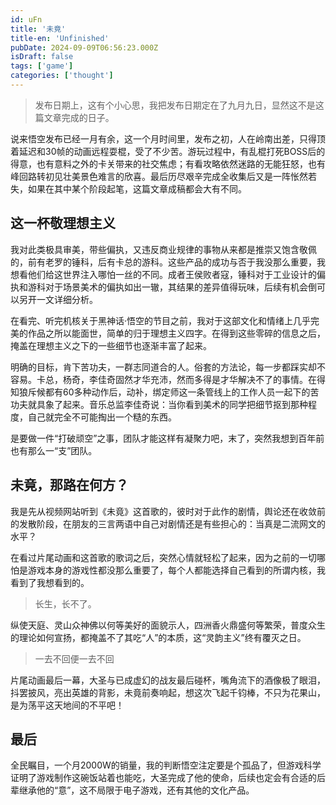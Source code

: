 ```yaml
---
id: uFn
title: '未竟'
title-en: 'Unfinished'
pubDate: 2024-09-09T06:56:23.000Z
isDraft: false
tags: ['game']
categories: ['thought']
---
```


> 发布日期上，这有个小心思，我把发布日期定在了九月九日，显然这不是这篇文章完成的日子。

说来悟空发布已经一月有余，这一个月时间里，发布之初，人在岭南出差，只得顶着延迟和30帧的动画远程耍棍，受了不少苦。游玩过程中，有乱棍打死BOSS后的得意，也有意料之外的卡关带来的社交焦虑；有看攻略依然迷路的无能狂怒，也有峰回路转初见壮美景色难言的欣喜。最后历尽艰辛完成全收集后又是一阵怅然若失，如果在其中某个阶段起笔，这篇文章成稿都会大有不同。

## 这一杯敬理想主义

我对此类极具审美，带些偏执，又违反商业规律的事物从来都是推崇又饱含敬佩的，前有老罗的锤科，后有卡总的游科。这些产品的成功与否于我没那么重要，我想看他们给这世界注入哪怕一丝的不同。成者王侯败者寇，锤科对于工业设计的偏执和游科对于场景美术的偏执如出一辙，其结果的差异值得玩味，后续有机会倒可以另开一文详细分析。

在看完、听完机核关于黑神话·悟空的节目之前，我对于这部文化和情绪上几乎完美的作品之所以能面世，简单的归于理想主义四字。在得到这些零碎的信息之后，掩盖在理想主义之下的一些细节也逐渐丰富了起来。

明确的目标，肯下苦功夫，一群志同道合的人。俗套的方法论，每一步都踩实却不容易。卡总，杨奇，李佳奇固然才华充沛，然而多得是才华解决不了的事情。在得知狼斥候都有60多种动作后，动补，绑定师这一条管线上的工作人员一起下的苦功夫就具象了起来。音乐总监李佳奇说：当你看到美术的同学把细节抠到那种程度，自己就完全不可能掏出一个糙的东西。

是要做一件“打破顽空”之事，团队才能这样有凝聚力吧，末了，突然我想到百年前也有那么一“支”团队。


## 未竟，那路在何方？

我是先从视频网站听到《未竟》这首歌的，彼时对于此作的剧情，舆论还在收敛前的发散阶段，在朋友的三言两语中自己对剧情还是有些担心的：当真是二流网文的水平？

在看过片尾动画和这首歌的歌词之后，突然心情就轻松了起来，因为之前的一切哪怕是游戏本身的游戏性都没那么重要了，每个人都能选择自己看到的所谓内核，我看到了我想看到的。

> 长生，长不了。

纵使天庭、灵山众神佛以何等美好的面貌示人，四洲香火鼎盛何等繁荣，普度众生的理论如何宣扬，都掩盖不了其吃“人”的本质，这“灵韵主义”终有覆灭之日。

> 一去不回便一去不回

片尾动画最后一幕，大圣与已成虚幻的战友最后碰杯，嘴角流下的酒像极了眼泪，抖罢披风，亮出英雄的背影，未竟前奏响起，想这次飞起千钧棒，不只为花果山，是为荡平这天地间的不平吧！


## 最后

全民瞩目，一个月2000W的销量，我的判断悟空注定要是个孤品了，但游戏科学证明了游戏制作这碗饭站着也能吃，大圣完成了他的使命，后续也定会有合适的后辈继承他的“意”，这不局限于电子游戏，还有其他的文化产品。
